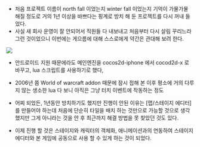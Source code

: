 
* 처음 프로젝트 이름이 north fall 이었는지 winter fall 이었는지 기억이 가물가물 해질 정도로 거의 1년 이상을 바쁘다는 핑계로 방치 해 둔 프로젝트를 다시 꺼내 들었다.
* 사실 새 회사 운영이 잘 안되어서 직원들 다 내보내고 처음부터 다시 살림 꾸리느라 그런 것이었으니 이번에는 게으름에 대해 스스로에게 약간은 관대해 보려 한다.

![](http://youtu.be/3scJZtkRbxo)

* 안드로이드 지원 때문에라도 메인엔진을 cocos2d-iphone 에서 cocod2d-x 로 바꾸고, lua 스크립트를 사용하기로 했다,
* 2006년 쯤 World of warcraft addon 때문에 잠시 접해 본 이후 평소에 거의 다루지 않는 생소한 lua 다 보니 아직은 그냥 터치 이벤트에 작동하는 정도

* 어찌 되었든, 1년동안 방치하기도 했지만 진행이 안된 이유는 [맵/스테이지 에디터]를 만들어야 하는데 처음에 단순히 타일을 배치 하는 것만으로 가능할 것으로 생각 했지만 그게 아니라는 것을 안 후 최근까지 해결 방법을 못 찾았던 것도 있다.
* 이제 진행 할 것은 스테이지와 캐릭터의 객체화, 애니메이션과의 연동하여 스테이지 에디터와 본 게임에 공동으로 사용 할 수 있게 하는 것이 되었다.

&nbsp;